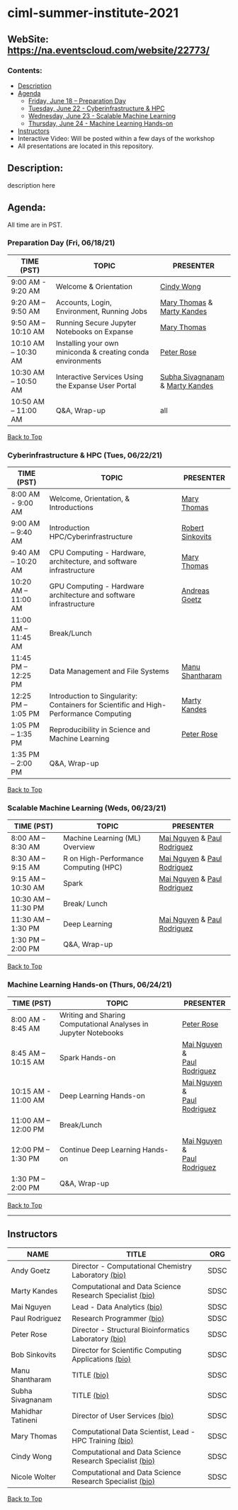 # ciml-summer-institute-2021

## WebSite:  https://na.eventscloud.com/website/22773/

### <a name="top">**Contents:**
* [Description](#description)
* [Agenda](#agenda)
  * [Friday, June 18 – Preparation Day](#agenda-prep)
  * [Tuesday, June 22 - Cyberinfrastructure & HPC](#agenda-ci-hpc)
  * [Wednesday, June 23 - Scalable Machine Learning](#agenda-scalable-ml)
  * [Thursday, June 24 - Machine Learning Hands-on](#agenda-hands-on)
* [Instructors](#instructors)
* Interactive Video: Will be posted within a few days of the workshop
* All presentations are located in this repository.

## Description:<a name="description"></a>
description here

## Agenda:<a name="agenda"></a>
All time are in PST.

### Preparation Day (Fri, 06/18/21) <a name="agenda-prep"></a>
| **TIME (PST)**       |   **TOPIC** | **PRESENTER** |
| -------------------- |  ----------- | ----------- |
| 9:00 AM - 9:20 AM	   |  Welcome & Orientation | [Cindy Wong](#wong) |
| 9:20 AM – 9:50 AM	   |  Accounts, Login, Environment, Running Jobs  | [Mary Thomas](#thomas) & [Marty Kandes](#kandes) |
| 9:50 AM – 10:10 AM   |  Running Secure Jupyter Notebooks on Expanse| [Mary Thomas](#thomas)  |
| 10:10 AM – 10:30 AM  |  Installing your own miniconda & creating conda environments  | [Peter Rose](#tbd) |
| 10:30 AM – 10:50 AM	 |  Interactive Services Using the Expanse User Portal  | [Subha Sivagnanam](#sivagnanam) & [Marty Kandes](#kandes) |
| 10:50 AM – 11:00 AM	 |  Q&A, Wrap-up  | all |

[Back to Top](#top)

### Cyberinfrastructure & HPC (Tues, 06/22/21)<a name="agenda-ci-hpc"></a>
| **TIME (PST)**       | **TOPIC** | **PRESENTER** |
| -------------------- | ----------- | ----------- |
| 8:00 AM - 9:00 AM    | 	Welcome, Orientation, & Introductions |  [Mary Thomas](#thomas)  |
| 9:00 AM – 9:40 AM	   | Introduction HPC/Cyberinfrastructure   | [Robert Sinkovits](#sinkovit) |
| 9:40 AM – 10:20 AM   | 	CPU Computing - Hardware, architecture, and software infrastructure  | [Mary Thomas](#thomas) |
| 10:20 AM – 11:00 AM	 | GPU Computing - Hardware architecture and software infrastructure | [Andreas Goetz](#goetz) |
| 11:00 AM – 11:45 AM  | Break/Lunch |    |
| 11:45 PM – 12:25 PM | Data Management and File Systems  | [Manu Shantharam](#shantharam) |
| 12:25 PM – 1:05 PM  | Introduction to Singularity: Containers for Scientific and High-Performance Computing  | [Marty Kandes](#kandes)  |
| 1:05 PM – 1:35 PM | Reproducibility in Science and Machine Learning | [Peter Rose](#rose) |
| 1:35 PM – 2:00 PM | 	Q&A, Wrap-up  |      |

[Back to Top](#top)

### Scalable Machine Learning (Weds, 06/23/21)<a name="agenda-scalable-ml"></a>
| **TIME (PST)**       | **TOPIC** | **PRESENTER** |
| -------------------- | ----------- | ----------- |
| 8:00 AM – 8:30 AM	   | Machine Learning (ML) Overview | [Mai Nguyen](#nguyen) & [Paul Rodriguez](#rodriguez) |
| 8:30 AM – 9:15 AM  | 	R on High-Performance Computing (HPC) | [Mai Nguyen](#nguyen) & [Paul Rodriguez](#rodriguez) |
| 9:15 AM – 10:30 AM | 	Spark | [Mai Nguyen](#nguyen) & [Paul Rodriguez](#rodriguez) |
| 10:30 AM – 11:30 PM  |  Break/ Lunch |  |
| 11:30 AM – 1:30 PM 	 | Deep Learning  | [Mai Nguyen](#nguyen) & [Paul Rodriguez](#rodriguez) |
| 1:30 PM – 2:00 PM  | 	Q&A, Wrap-up  |  |

[Back to Top](#top)

### Machine Learning Hands-on (Thurs, 06/24/21)<a name="agenda-hands-on"></a>
| **TIME (PST)** | **TOPIC** | **PRESENTER** |
| -------------------- | ----------- | ----------- |
| 8:00 AM - 8:45 AM	 | Writing and Sharing Computational Analyses in Jupyter Notebooks  | [Peter Rose](#rose)  |
| 8:45 AM – 10:15 AM  |  Spark Hands-on | [Mai Nguyen](#nguyen) &<br> [Paul Rodriguez](#rodriguez)  |
| 10:15 AM - 11:00 AM	 | Deep Learning Hands-on  | [Mai Nguyen](#nguyen) &<br> [Paul Rodriguez](#rodriguez)  |
| 11:00 AM – 12:00 PM  |  Break/Lunch
| 12:00 PM – 1:30 PM  | Continue Deep Learning Hands-on  | [Mai Nguyen](#nguyen) &<br> [Paul Rodriguez](#rodriguez) |
| 1:30 PM – 2:00 PM  | 	Q&A, Wrap-up  |  |

[Back to Top](#top)

<hr>

## Instructors<a name="instructors"></a>

| **NAME** | **TITLE** | **ORG** |
| ---------------------------------- | ----------- | ----------- |
| Andy Goetz<a name="goetz"></a>  |  Director -  Computational Chemistry Laboratory [(bio)](https://www.sdsc.edu/research/researcher_spotlight/goetz_andreas.html) |  SDSC |
| Marty Kandes<a name="kandes"></a>  |  Computational and Data Science Research Specialist [(bio)](https://www.linkedin.com/in/marty-kandes-b53a34144/) |  SDSC |
| Mai Nguyen<a name="nguyen"></a>  |  Lead -  Data Analytics [(bio)](https://www.sdsc.edu/research/researcher_spotlight/nguyen_mai.html) |  SDSC |
| Paul Rodriguez<a name="rodriguez"></a>  |  Research Programmer [(bio)](https://www.coursera.org/instructor/~13847302) |  SDSC |
| Peter Rose<a name="rose"></a>  |  Director -  Structural Bioinformatics Laboratory [(bio)](https://www.sdsc.edu/research/researcher_spotlight/rose_peter.html) |  SDSC |
| Bob Sinkovits<a name="sinkovits"></a>  | Director for Scientific Computing Applications [(bio)](https://www.sdsc.edu/research/researcher_spotlight/sinkovits_robert.html) | SDSC|
| Manu Shantharam <a name="shantharam"></a> | TITLE [(bio)](TBD) | SDSC |
| Subha Sivagnanam  <a name="sivagnanam"></a> | TITLE [(bio)](http://users.sdsc.edu/~sivagnan/) | SDSC |
| Mahidhar Tatineni<a name="tatineni"></a> | Director of User Services [(bio)](https://www.sdsc.edu/research/researcher_spotlight/tatineni_mahidhar.html)   | SDSC |
| Mary Thomas<a name="thomas"></a>  | Computational Data Scientist, Lead -  HPC Training  [(bio)]( https://www.sdsc.edu/research/researcher_spotlight/thomas_mary.html)| SDSC |
| Cindy Wong | Computational and Data Science Research Specialist [(bio)](https://www.linkedin.com/in/nicole-wolter-bbb94a3/)| SDSC |
| Nicole Wolter | Computational and Data Science Research Specialist [(bio)](https://www.linkedin.com/in/nicole-wolter-bbb94a3/)| SDSC |

[Back to Top](#top)
